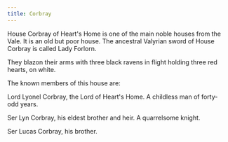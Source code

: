 ```yaml
---
title: Corbray
---
```


House Corbray of Heart's Home is one of the main noble houses from the Vale. It is an old but poor house. The ancestral Valyrian sword of House Corbray is called Lady Forlorn.

They blazon their arms with three black ravens in flight holding three red hearts, on white.

The known members of this house are:

Lord Lyonel Corbray, the Lord of Heart's Home. A childless man of forty-odd years.

Ser Lyn Corbray, his eldest brother and heir. A quarrelsome knight.

Ser Lucas Corbray, his brother. 


